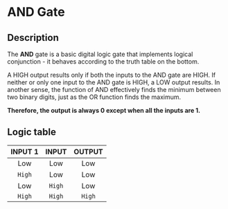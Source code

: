 # AND Gate

## Description
The **AND** gate is a basic digital logic gate that implements logical conjunction - it behaves according to the truth table on the bottom.

A HIGH output results only if both the inputs to the AND gate are HIGH. If neither or only one input to the AND gate is HIGH, a LOW output results. In another sense, the function of AND effectively finds the minimum between two binary digits, just as the OR function finds the maximum.


**Therefore, the output is always 0 except when all the inputs are 1.**

## Logic table

| INPUT 1   | INPUT   |  OUTPUT    |
|:---------:|:-------:|:----------:|
| Low       | Low     |  Low       |
| `High`    | Low     |  Low       |
| Low       | `High`  |  Low       |
| `High`    | `High`  |  `High`    |

